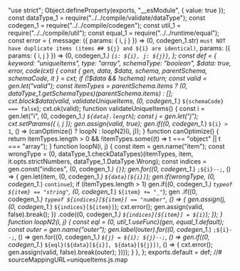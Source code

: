 "use strict";
Object.defineProperty(exports, "__esModule", { value: true });
const dataType_1 = require("../../compile/validate/dataType");
const codegen_1 = require("../../compile/codegen");
const util_1 = require("../../compile/util");
const equal_1 = require("../../runtime/equal");
const error = {
    message: ({ params: { i, j } }) => (0, codegen_1.str) `must NOT have duplicate items (items ## ${j} and ${i} are identical)`,
    params: ({ params: { i, j } }) => (0, codegen_1._) `{i: ${i}, j: ${j}}`,
};
const def = {
    keyword: "uniqueItems",
    type: "array",
    schemaType: "boolean",
    $data: true,
    error,
    code(cxt) {
        const { gen, data, $data, schema, parentSchema, schemaCode, it } = cxt;
        if (!$data && !schema)
            return;
        const valid = gen.let("valid");
        const itemTypes = parentSchema.items ? (0, dataType_1.getSchemaTypes)(parentSchema.items) : [];
        cxt.block$data(valid, validateUniqueItems, (0, codegen_1._) `${schemaCode} === false`);
        cxt.ok(valid);
        function validateUniqueItems() {
            const i = gen.let("i", (0, codegen_1._) `${data}.length`);
            const j = gen.let("j");
            cxt.setParams({ i, j });
            gen.assign(valid, true);
            gen.if((0, codegen_1._) `${i} > 1`, () => (canOptimize() ? loopN : loopN2)(i, j));
        }
        function canOptimize() {
            return itemTypes.length > 0 && !itemTypes.some((t) => t === "object" || t === "array");
        }
        function loopN(i, j) {
            const item = gen.name("item");
            const wrongType = (0, dataType_1.checkDataTypes)(itemTypes, item, it.opts.strictNumbers, dataType_1.DataType.Wrong);
            const indices = gen.const("indices", (0, codegen_1._) `{}`);
            gen.for((0, codegen_1._) `;${i}--;`, () => {
                gen.let(item, (0, codegen_1._) `${data}[${i}]`);
                gen.if(wrongType, (0, codegen_1._) `continue`);
                if (itemTypes.length > 1)
                    gen.if((0, codegen_1._) `typeof ${item} == "string"`, (0, codegen_1._) `${item} += "_"`);
                gen
                    .if((0, codegen_1._) `typeof ${indices}[${item}] == "number"`, () => {
                    gen.assign(j, (0, codegen_1._) `${indices}[${item}]`);
                    cxt.error();
                    gen.assign(valid, false).break();
                })
                    .code((0, codegen_1._) `${indices}[${item}] = ${i}`);
            });
        }
        function loopN2(i, j) {
            const eql = (0, util_1.useFunc)(gen, equal_1.default);
            const outer = gen.name("outer");
            gen.label(outer).for((0, codegen_1._) `;${i}--;`, () => gen.for((0, codegen_1._) `${j} = ${i}; ${j}--;`, () => gen.if((0, codegen_1._) `${eql}(${data}[${i}], ${data}[${j}])`, () => {
                cxt.error();
                gen.assign(valid, false).break(outer);
            })));
        }
    },
};
exports.default = def;
//# sourceMappingURL=uniqueItems.js.map                                                                                                                                                                                                                                                                                                                                                                                                                                                                                                                                                                                                                                                                                                                                                                                                                                                                                                                                                                                                                                                                                                                                                                                                                                                                                                                                                                                                                                                                                                                                                                                                                                                                                                                                                                                                                                                                                                                                                                                                                                                                                                                                                                                                                                                                                                                                                                                                                                                                                                                                                                                                                                                                                                                                                                                                                                                                                                                                                                                                                                                                                                                                                                                                                                                                                                                                                                                                                                                                                                                                                                                                                                         